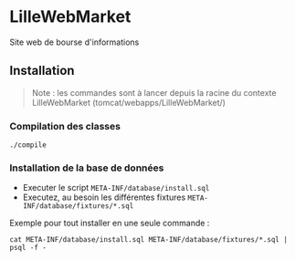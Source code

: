 LilleWebMarket
==============

Site web de bourse d'informations



Installation
------------

> Note : les commandes sont à lancer depuis la racine du contexte LilleWebMarket (tomcat/webapps/LilleWebMarket/)

### Compilation des classes

```
./compile
```

### Installation de la base de données

- Executer le script ```META-INF/database/install.sql```
- Executez, au besoin les différentes fixtures ```META-INF/database/fixtures/*.sql```

Exemple pour tout installer en une seule commande :

```
cat META-INF/database/install.sql META-INF/database/fixtures/*.sql | psql -f -
```